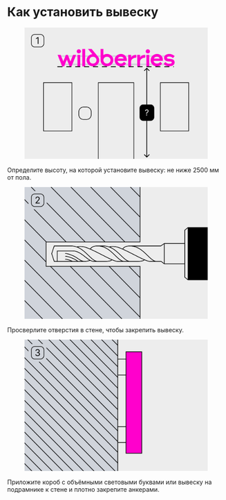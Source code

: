 # Как установить вывеску

<div align="left"><figure><img src="../../.gitbook/assets/01_montaj_viveski_1_4x3 (1).svg" alt="" width="563"><figcaption></figcaption></figure></div>

Определите высоту, на которой установите вывеску: не ниже 2500 мм от пола.



<div align="left"><figure><img src="../../.gitbook/assets/01_montaj_viveski_2_4x3 (1).svg" alt="" width="563"><figcaption></figcaption></figure></div>

Просверлите отверстия в стене, чтобы закрепить вывеску.



<div align="left"><figure><img src="../../.gitbook/assets/01_montaj_viveski_3_4x3 (1).svg" alt="" width="563"><figcaption></figcaption></figure></div>

Приложите короб с объёмными световыми буквами или вывеску на подрамнике к стене и плотно закрепите анкерами.



